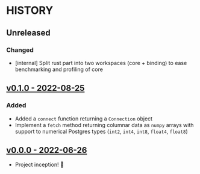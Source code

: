 # HISTORY

## Unreleased

### Changed

- [internal] Split rust part into two workspaces (core + binding) to ease benchmarking and profiling of core

## [v0.1.0 - 2022-08-25](https://github.com/se7entyse7en/semver/compare/v0.0.0...v0.1.0)

### Added

- Added a `connect` function returning a `Connection` object
- Implement a `fetch` method returning columnar data as `numpy` arrays with support to numerical Postgres types (`int2`, `int4`, `int8`, `float4`, `float8`)

## [v0.0.0 - 2022-06-26](https://github.com/se7entyse7en/ohmyfpg/compare/95f47c4cee38fad74a969ec34e5169c6e4e23c38...v0.0.0)

- Project inception! :tada:
